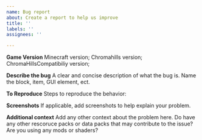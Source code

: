 ```yaml
---
name: Bug report
about: Create a report to help us improve
title: ''
labels: ''
assignees: ''

---
```


**Game Version**
Minecraft version;
Chromahills version;
ChromaHillsCompatibiliy version;

**Describe the bug**
A clear and concise description of what the bug is. Name the block, item, GUI element, ect.

**To Reproduce**
Steps to reproduce the behavior:

**Screenshots**
If applicable, add screenshots to help explain your problem.

**Additional context**
Add any other context about the problem here.
Do have any other rescoruce packs or data packs that may contribute to the issue?
Are you using any mods or shaders?
